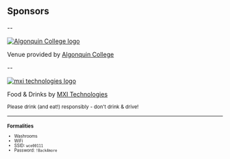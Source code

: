 ## Sponsors

--

[![Algonquin College logo](../../img/sponsors/algonquin-college.jpg)](http://www.algonquincollege.com/)

Venue provided by [Algonquin College](http://www.algonquincollege.com/)

--

[![mxi technologies logo](../../img/sponsors/mxi-logo.png)](http://www.mxi.com/)

Food & Drinks by [MXI Technologies](http://www.mxi.com/)

<small>Please drink (and eat!) responsibly - don't drink & drive!<small>

---

### Formalities

- Washrooms
- WiFi
 - SSID: ``wce00111``
 - Password: ``!Back4more``
